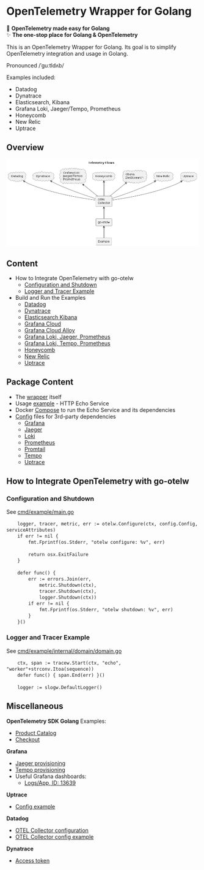 # OpenTelemetry Wrapper for Golang  

🚀 **OpenTelemetry made easy for Golang**  
✨ **The one-stop place for Golang & OpenTelemetry**  

This is an OpenTelemetry Wrapper for Golang. Its goal is to simplify OpenTelemetry integration and usage in Golang.

Pronounced /ˈɡuːtldʌb/

Examples included:
  * Datadog
  * Dynatrace
  * Elasticsearch, Kibana
  * Grafana Loki, Jaeger/Tempo, Prometheus
  * Honeycomb
  * New Relic
  * Uptrace

## Overview
![Overview](./docs/diagrams/overview.png)

## Content
* How to Integrate OpenTelemetry with go-otelw
  * [Configuration and Shutdown](#configuration-and-shutdown)
  * [Logger and Tracer Example](#logger-and-tracer-example)
* Build and Run the Examples
  * [Datadog](docs/datadog.md)
  * [Dynatrace](docs/dynatrace.md)
  * [Elasticsearch Kibana](docs/elasticsearch-kibana.md)
  * [Grafana Cloud](docs/grafana-cloud.md)
  * [Grafana Cloud Alloy](./docs/grafana-cloud-alloy.md)
  * [Grafana Loki, Jaeger, Prometheus](./docs/grafana-loki-jaeger-prometheus.md)
  * [Grafana Loki, Tempo, Prometheus](./docs/grafana-loki-tempo-prometheus.md)
  * [Honeycomb](./docs/honeycomb.md)
  * [New Relic](./docs/new-relic.md)
  * [Uptrace](./docs/uptrace.md)

## Package Content
* The [wrapper](./pkg/) itself
* Usage [example](./cmd/example/) - HTTP Echo Service
* Docker [Compose](./docker-compose.yml) to run the Echo Service and its dependencies
* [Config](./config/) files for 3rd-party dependencies
	* [Grafana](./config/grafana/)
	* [Jaeger](./config/jaeger/)
	* [Loki](./config/loki/)
	* [Prometheus](./config/prometheus/)
	* [Promtail](./config/promtail/)
	* [Tempo](./config/tempo/)
	* [Uptrace](./config/uptrace/)

## How to Integrate OpenTelemetry with go-otelw

### Configuration and Shutdown

See [cmd/example/main.go](https://github.com/yolkhovyy/go-otelw/blob/main/cmd/example/main.go#L60-L75)

```golang
	logger, tracer, metric, err := otelw.Configure(ctx, config.Config, serviceAttributes)
	if err != nil {
		fmt.Fprintf(os.Stderr, "otelw configure: %v", err)

		return osx.ExitFailure
	}

	defer func() {
		err := errors.Join(err,
			metric.Shutdown(ctx),
			tracer.Shutdown(ctx),
			logger.Shutdown(ctx))
		if err != nil {
			fmt.Fprintf(os.Stderr, "otelw shutdown: %v", err)
		}
	}()
```

### Logger and Tracer Example

See [cmd/example/internal/domain/domain.go](https://github.com/yolkhovyy/go-otelw/blob/main/cmd/example/internal/domain/domain.go#L75-L110)

```golang
	ctx, span := tracew.Start(ctx, "echo", "worker"+strconv.Itoa(sequence))
	defer func() { span.End(err) }()

	logger := slogw.DefaultLogger()
```

## Miscellaneous

**OpenTelemetry SDK Golang**
Examples:
* [Product Catalog](https://opentelemetry.io/docs/demo/services/product-catalog/)
* [Checkout](https://opentelemetry.io/docs/demo/services/checkout/)

**Grafana**
* [Jaeger provisioning](https://grafana.com/docs/grafana/latest/datasources/jaeger/#provision-the-data-source)
* [Tempo provisioning](https://grafana.com/docs/grafana/latest/datasources/tempo/configure-tempo-data-source/#example-file)
* Useful Grafana dashboards:
  * [Logs/App, ID: 13639](https://grafana.com/grafana/dashboards/13639-logs-app/)

**Uptrace**
* [Config example](https://github.com/uptrace/uptrace/blob/master/example/docker/otel-collector.yaml)

**Datadog**
* [OTEL Collector configuration](https://app.datadoghq.eu/signup/agent?platform=OpenTelemetry)
* [OTEL Collector config example](https://github.com/open-telemetry/opentelemetry-collector-contrib/blob/main/exporter/datadogexporter/examples/ootb-ec2.yaml)

**Dynatrace**
* [Access token](https://docs.dynatrace.com/docs/discover-dynatrace/references/dynatrace-api/basics/dynatrace-api-authentication#generate-token--access-token)
